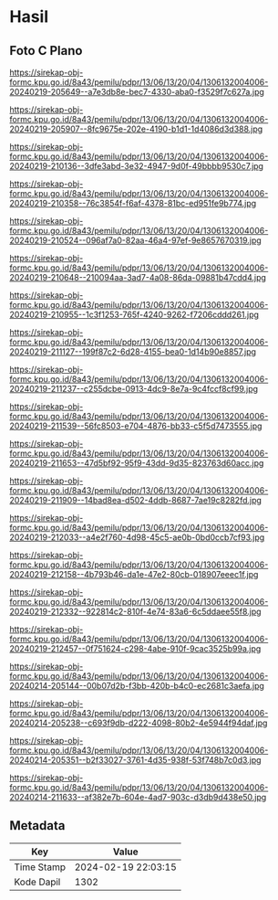 # Hasil

## Foto C Plano

https://sirekap-obj-formc.kpu.go.id/8a43/pemilu/pdpr/13/06/13/20/04/1306132004006-20240219-205649--a7e3db8e-bec7-4330-aba0-f3529f7c627a.jpg

https://sirekap-obj-formc.kpu.go.id/8a43/pemilu/pdpr/13/06/13/20/04/1306132004006-20240219-205907--8fc9675e-202e-4190-b1d1-1d4086d3d388.jpg

https://sirekap-obj-formc.kpu.go.id/8a43/pemilu/pdpr/13/06/13/20/04/1306132004006-20240219-210136--3dfe3abd-3e32-4947-9d0f-49bbbb9530c7.jpg

https://sirekap-obj-formc.kpu.go.id/8a43/pemilu/pdpr/13/06/13/20/04/1306132004006-20240219-210358--76c3854f-f6af-4378-81bc-ed951fe9b774.jpg

https://sirekap-obj-formc.kpu.go.id/8a43/pemilu/pdpr/13/06/13/20/04/1306132004006-20240219-210524--096af7a0-82aa-46a4-97ef-9e8657670319.jpg

https://sirekap-obj-formc.kpu.go.id/8a43/pemilu/pdpr/13/06/13/20/04/1306132004006-20240219-210648--210094aa-3ad7-4a08-86da-09881b47cdd4.jpg

https://sirekap-obj-formc.kpu.go.id/8a43/pemilu/pdpr/13/06/13/20/04/1306132004006-20240219-210955--1c3f1253-765f-4240-9262-f7206cddd261.jpg

https://sirekap-obj-formc.kpu.go.id/8a43/pemilu/pdpr/13/06/13/20/04/1306132004006-20240219-211127--199f87c2-6d28-4155-bea0-1d14b90e8857.jpg

https://sirekap-obj-formc.kpu.go.id/8a43/pemilu/pdpr/13/06/13/20/04/1306132004006-20240219-211237--c255dcbe-0913-4dc9-8e7a-9c4fccf8cf99.jpg

https://sirekap-obj-formc.kpu.go.id/8a43/pemilu/pdpr/13/06/13/20/04/1306132004006-20240219-211539--56fc8503-e704-4876-bb33-c5f5d7473555.jpg

https://sirekap-obj-formc.kpu.go.id/8a43/pemilu/pdpr/13/06/13/20/04/1306132004006-20240219-211653--47d5bf92-95f9-43dd-9d35-823763d60acc.jpg

https://sirekap-obj-formc.kpu.go.id/8a43/pemilu/pdpr/13/06/13/20/04/1306132004006-20240219-211909--14bad8ea-d502-4ddb-8687-7ae19c8282fd.jpg

https://sirekap-obj-formc.kpu.go.id/8a43/pemilu/pdpr/13/06/13/20/04/1306132004006-20240219-212033--a4e2f760-4d98-45c5-ae0b-0bd0ccb7cf93.jpg

https://sirekap-obj-formc.kpu.go.id/8a43/pemilu/pdpr/13/06/13/20/04/1306132004006-20240219-212158--4b793b46-da1e-47e2-80cb-018907eeec1f.jpg

https://sirekap-obj-formc.kpu.go.id/8a43/pemilu/pdpr/13/06/13/20/04/1306132004006-20240219-212332--922814c2-810f-4e74-83a6-6c5ddaee55f8.jpg

https://sirekap-obj-formc.kpu.go.id/8a43/pemilu/pdpr/13/06/13/20/04/1306132004006-20240219-212457--0f751624-c298-4abe-910f-9cac3525b99a.jpg

https://sirekap-obj-formc.kpu.go.id/8a43/pemilu/pdpr/13/06/13/20/04/1306132004006-20240214-205144--00b07d2b-f3bb-420b-b4c0-ec2681c3aefa.jpg

https://sirekap-obj-formc.kpu.go.id/8a43/pemilu/pdpr/13/06/13/20/04/1306132004006-20240214-205238--c693f9db-d222-4098-80b2-4e5944f94daf.jpg

https://sirekap-obj-formc.kpu.go.id/8a43/pemilu/pdpr/13/06/13/20/04/1306132004006-20240214-205351--b2f33027-3761-4d35-938f-53f748b7c0d3.jpg

https://sirekap-obj-formc.kpu.go.id/8a43/pemilu/pdpr/13/06/13/20/04/1306132004006-20240214-211633--af382e7b-604e-4ad7-903c-d3db9d438e50.jpg


## Metadata

| Key        | Value               |
| ---------- | ------------------- |
| Time Stamp | 2024-02-19 22:03:15 |
| Kode Dapil | 1302                |



